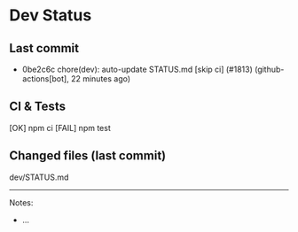 # Dev Status

## Last commit
- 0be2c6c chore(dev): auto-update STATUS.md [skip ci] (#1813) (github-actions[bot], 22 minutes ago)
## CI & Tests
[OK] npm ci
[FAIL] npm test

## Changed files (last commit)
dev/STATUS.md

---
Notes:
- ...
